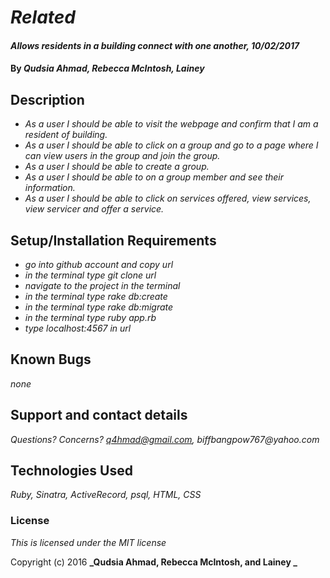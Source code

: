 # _Related_

#### _Allows residents in a building connect with one another, 10/02/2017_

#### By _**Qudsia Ahmad, Rebecca McIntosh, Lainey**_

## Description

* _As a user I should be able to visit the webpage and confirm that I am a resident of building._
* _As a user I should be able to click on a group and go to a page where I can view users in the group and join the group._
* _As a user I should be able to create a group._
* _As a user I should be able to on a group member and see their information._
* _As a user I should be able to click on services offered, view services, view servicer and offer a service._

## Setup/Installation Requirements

* _go into *github account* and copy url_
* _in the terminal type git clone *url*_
* _navigate to the project in the terminal_
* _in the terminal type rake db:create_
* _in the terminal type rake db:migrate_
* _in the terminal type ruby app.rb_
* _type localhost:4567 in url_

## Known Bugs

_none_

## Support and contact details

_Questions? Concerns? q4hmad@gmail.com, biffbangpow767@yahoo.com_

## Technologies Used

_Ruby, Sinatra, ActiveRecord, psql, HTML, CSS_

### License

*This is licensed under the MIT license*

Copyright (c) 2016 **_Qudsia Ahmad, Rebecca McIntosh, and Lainey _**
